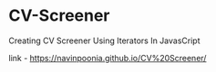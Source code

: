 # CV-Screener
Creating CV Screener Using Iterators In JavasCript

 link - https://navinpoonia.github.io/CV%20Screener/
